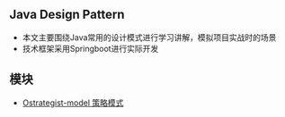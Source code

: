 ## Java Design Pattern

- 本文主要围绕Java常用的设计模式进行学习讲解，模拟项目实战时的场景
- 技术框架采用Springboot进行实际开发

## 模块

- [Ostrategist-model 策略模式](strategist-model/README.md)